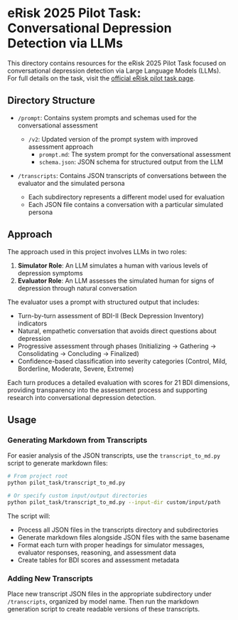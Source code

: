 # eRisk 2025 Pilot Task: Conversational Depression Detection via LLMs

This directory contains resources for the eRisk 2025 Pilot Task focused on conversational depression detection via Large Language Models (LLMs). For full details on the task, visit the [official eRisk pilot task page](https://erisk.irlab.org/pilotTaskLLMs.html).

## Directory Structure

- `/prompt`: Contains system prompts and schemas used for the conversational assessment
  - `/v2`: Updated version of the prompt system with improved assessment approach
    - `prompt.md`: The system prompt for the conversational assessment
    - `schema.json`: JSON schema for structured output from the LLM

- `/transcripts`: Contains JSON transcripts of conversations between the evaluator and the simulated persona
  - Each subdirectory represents a different model used for evaluation
  - Each JSON file contains a conversation with a particular simulated persona

## Approach

The approach used in this project involves LLMs in two roles:

1. **Simulator Role**: An LLM simulates a human with various levels of depression symptoms
2. **Evaluator Role**: An LLM assesses the simulated human for signs of depression through natural conversation

The evaluator uses a prompt with structured output that includes:
- Turn-by-turn assessment of BDI-II (Beck Depression Inventory) indicators
- Natural, empathetic conversation that avoids direct questions about depression
- Progressive assessment through phases (Initializing → Gathering → Consolidating → Concluding → Finalized)
- Confidence-based classification into severity categories (Control, Mild, Borderline, Moderate, Severe, Extreme)

Each turn produces a detailed evaluation with scores for 21 BDI dimensions, providing transparency into the assessment process and supporting research into conversational depression detection.

## Usage

### Generating Markdown from Transcripts

For easier analysis of the JSON transcripts, use the `transcript_to_md.py` script to generate markdown files:

```bash
# From project root
python pilot_task/transcript_to_md.py

# Or specify custom input/output directories
python pilot_task/transcript_to_md.py --input-dir custom/input/path
```

The script will:
- Process all JSON files in the transcripts directory and subdirectories
- Generate markdown files alongside JSON files with the same basename
- Format each turn with proper headings for simulator messages, evaluator responses, reasoning, and assessment data
- Create tables for BDI scores and assessment metadata

### Adding New Transcripts

Place new transcript JSON files in the appropriate subdirectory under `/transcripts`, organized by model name. Then run the markdown generation script to create readable versions of these transcripts.